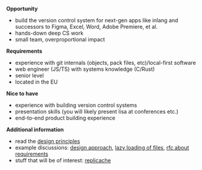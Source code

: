 **Opportunity**

- build the version control system for next-gen apps like inlang and successors to Figma, Excel, Word, Adobe Premiere, et al.
- hands-down deep CS work
- small team, overproportional impact

**Requirements**

- experience with git internals (objects, pack files, etc)/local-first software
- web engineer (JS/TS) with systems knowledge (C/Rust)
- senior level
- located in the EU

**Nice to have**

- experience with building version control systems
- presentation skills (you will likely present lisa at conferences etc.)
- end-to-end product building experience

**Additional information**

- read the [design principles](https://github.com/inlang/inlang/blob/0c36a50b0594543acf5a86b4cbf534610eded082/source-code-git/design-principles.md)
- example discussions: [design approach](https://github.com/inlang/inlang/issues/836), [lazy loading of files](https://github.com/inlang/inlang/issues/915), [rfc about requirements](https://github.com/inlang/inlang/blob/main/rfcs/git-sdk-requirements/RFC.md)
- stuff that will be of interest: [replicache](https://pitch.com/public/a49fccb0-da65-4d64-966e-e519674d951f/9ba6d165-4062-4f66-85aa-9fb9f979e618)
